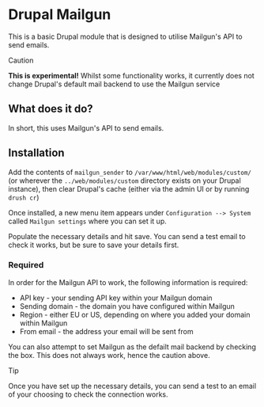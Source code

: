 # Drupal Mailgun

This is a basic Drupal module that is designed to utilise Mailgun's API to send emails.

> [!CAUTION]
> **This is experimental!** Whilst some functionality works, it currently does not change Drupal's default mail backend to use the Mailgun service

## What does it do?

In short, this uses Mailgun's API to send emails.

## Installation

Add the contents of `mailgun_sender` to `/var/www/html/web/modules/custom/` (or wherever the `../web/modules/custom` directory exists on your Drupal instance), then clear Drupal's cache (either via the admin UI or by running `drush cr`)

Once installed, a new menu item appears under `Configuration --> System` called `Mailgun settings` where you can set it up.

Populate the necessary details and hit save. You can send a test email to check it works, but be sure to save your details first.

### Required

In order for the Mailgun API to work, the following information is required:

* API key - your sending API key within your Mailgun domain
* Sending domain - the domain you have configured within Mailgun
* Region - either EU or US, depending on where you added your domain within Mailgun
* From email - the address your email will be sent from

You can also attempt to set Mailgun as the defailt mail backend by checking the box. This does not always work, hence the caution above.

> [!TIP]
> Once you have set up the necessary details, you can send a test to an email of your choosing to check the connection works.